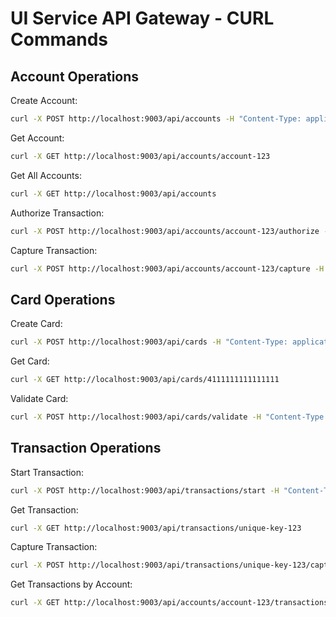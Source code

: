 # UI Service API Gateway - CURL Commands

## Account Operations

Create Account:
```bash
curl -X POST http://localhost:9003/api/accounts -H "Content-Type: application/json" -d '{"accountId": "account-123", "initialBalance": 1000}'
```

Get Account:
```bash
curl -X GET http://localhost:9003/api/accounts/account-123
```

Get All Accounts:
```bash
curl -X GET http://localhost:9003/api/accounts
```

Authorize Transaction:
```bash
curl -X POST http://localhost:9003/api/accounts/account-123/authorize -H "Content-Type: application/json" -d '{"transactionId": "txn-456", "amount": 500}'
```

Capture Transaction:
```bash
curl -X POST http://localhost:9003/api/accounts/account-123/capture -H "Content-Type: application/json" -d '{"transactionId": "txn-456"}'
```

## Card Operations

Create Card:
```bash
curl -X POST http://localhost:9003/api/cards -H "Content-Type: application/json" -d '{"pan": "4111111111111111", "expiryDate": "12/25", "cvv": "123", "accountId": "account-123"}'
```

Get Card:
```bash
curl -X GET http://localhost:9003/api/cards/4111111111111111
```

Validate Card:
```bash
curl -X POST http://localhost:9003/api/cards/validate -H "Content-Type: application/json" -d '{"pan": "4111111111111111", "expiryDate": "12/25", "cvv": "123"}'
```

## Transaction Operations

Start Transaction:
```bash
curl -X POST http://localhost:9003/api/transactions/start -H "Content-Type: application/json" -d '{"idempotencyKey": "unique-key-123", "transactionId": "txn-456", "cardPan": "4111111111111111", "cardExpiryDate": "12/25", "cardCvv": "123", "amount": 500, "currency": "USD"}'
```

Get Transaction:
```bash
curl -X GET http://localhost:9003/api/transactions/unique-key-123
```

Capture Transaction:
```bash
curl -X POST http://localhost:9003/api/transactions/unique-key-123/capture
```

Get Transactions by Account:
```bash
curl -X GET http://localhost:9003/api/accounts/account-123/transactions
```